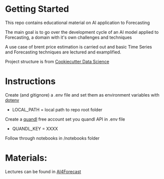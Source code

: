 # Getting Started
This repo contains educational material on AI application to Forecasting

The main goal is to go over the development cycle of an AI model applied to Forecasting, a domain with it's own challenges and techniques

A use case of brent price estimation is carried out and basic Time Series and Forecasting techniques are lectured and examplified. 

Project structure is from [Cookiecutter Data Science](https://drivendata.github.io/cookiecutter-data-science/)

# Instructions
Create (and gitignore) a .env file and set them as environment variables with [dotenv](https://pypi.org/project/python-dotenv/) 
* LOCAL_PATH = local path to repo root folder

Create a [quandl](https://data.nasdaq.com/sign-up) free account 
set you quandl API in .env file
* QUANDL_KEY = XXXX

Follow through notebooks in /notebooks folder

# Materials:
Lectures can be found in [AI4Forecast](https://drive.google.com/file/d/1hjzYhQrRrQ3dpEGINmNOZmOnKcZwbYWJ/view?usp=sharing)